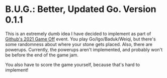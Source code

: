 # B.U.G.: Better, Updated Go. Version 0.1.1

This is an extremely dumb idea I have decided to implement as part of 
[Github's 2021 Game Off](https://itch.io/jam/game-off-2021) event.
You play Go/Igo/Baduk/Weiqi, but there's some randomness about where your stone gets placed.
Also, there are powerups.
Currently, the powerups aren't implemented, and probably won't be before the end of the game jam.

You also have to score the game yourself, because that's hard to implement!
